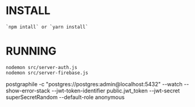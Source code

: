 # INSTALL
```
`npm intall` or `yarn install`
```
# RUNNING
```
nodemon src/server-auth.js
nodemon src/server-firebase.js
```

postgraphile -c "postgres://postgres:admin@localhost:5432" --watch --show-error-stack --jwt-token-identifier public.jwt_token --jwt-secret superSecretRandom --default-role anonymous

